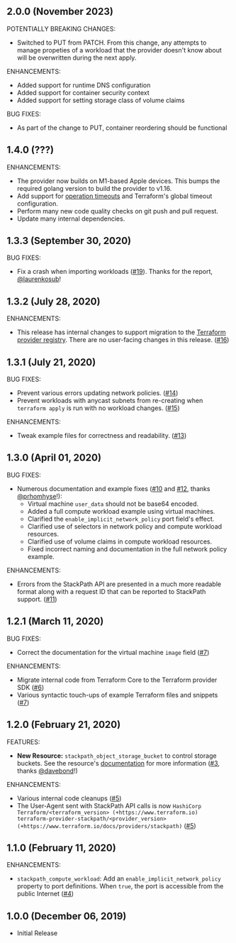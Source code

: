 ## 2.0.0 (November 2023)

POTENTIALLY BREAKING CHANGES:
 - Switched to PUT from PATCH. From this change, any attempts to manage propeties of a workload that the provider doesn't know about will be overwritten during the next apply.

ENHANCEMENTS:
 - Added support for runtime DNS configuration
 - Added support for container security context
 - Added support for setting storage class of volume claims

BUG FIXES:
 - As part of the change to PUT, container reordering should be functional

## 1.4.0 (???)

ENHANCEMENTS:

 - The provider now builds on M1-based Apple devices. This bumps the required golang version to build the provider to v1.16.
 - Add support for [operation timeouts](https://www.terraform.io/docs/language/resources/syntax.html#operation-timeouts) and Terraform's global timeout configuration.
 - Perform many new code quality checks on git push and pull request.
 - Update many internal dependencies. 

## 1.3.3 (September 30, 2020)

BUG FIXES:

 - Fix a crash when importing workloads ([#19](https://github.com/stackpath/terraform-provider-stackpath/pull/19)). Thanks for the report, [@laurenkosub](https://github.com/laurenkosub)!

## 1.3.2 (July 28, 2020)

ENHANCEMENTS: 

 - This release has internal changes to support migration to the [Terraform provider registry](https://registry.terraform.io/). There are no user-facing changes in this release. ([#16](https://github.com/stackpath/terraform-provider-stackpath/pull/16))

## 1.3.1 (July 21, 2020)

BUG FIXES:

- Prevent various errors updating network policies. ([#14](https://github.com/terraform-providers/terraform-provider-stackpath/pull/14))
- Prevent workloads with anycast subnets from re-creating when `terraform apply` is run with no workload changes. ([#15](https://github.com/terraform-providers/terraform-provider-stackpath/pull/15))

ENHANCEMENTS:

- Tweak example files for correctness and readability. ([#13](https://github.com/terraform-providers/terraform-provider-stackpath/pull/13))

## 1.3.0 (April 01, 2020)

BUG FIXES:

- Numerous documentation and example fixes ([#10](https://github.com/terraform-providers/terraform-provider-stackpath/pull/10) and [#12](https://github.com/terraform-providers/terraform-provider-stackpath/pull/12), thanks [@prhomhyse](https://github.com/prhomhyse)!):
  - Virtual machine `user_data` should not be base64 encoded.
  - Added a full compute workload example using virtual machines.
  - Clarified the `enable_implicit_network_policy` port field's effect.
  - Clarified use of selectors in network policy and compute workload resources.
  - Clarified use of volume claims in compute workload resources. 
  - Fixed incorrect naming and documentation in the full network policy example.

ENHANCEMENTS:

- Errors from the StackPath API are presented in a much more readable format along with a request ID that can be reported to StackPath support. ([#11](https://github.com/terraform-providers/terraform-provider-stackpath/pull/11))

## 1.2.1 (March 11, 2020)

BUG FIXES:

- Correct the documentation for the virtual machine `image` field ([#7](https://github.com/terraform-providers/terraform-provider-stackpath/pull/7))

ENHANCEMENTS:

- Migrate internal code from Terraform Core to the Terraform provider SDK ([#6](https://github.com/terraform-providers/terraform-provider-stackpath/pull/6))
- Various syntactic touch-ups of example Terraform files and snippets ([#7](https://github.com/terraform-providers/terraform-provider-stackpath/pull/7))

## 1.2.0 (February 21, 2020)

FEATURES:

- **New Resource:** `stackpath_object_storage_bucket` to control storage buckets. See the resource's [documentation](https://www.terraform.io/docs/providers/stackpath/r/object_storage_bucket.html) for more information ([#3](https://github.com/terraform-providers/terraform-provider-stackpath/pull/3), thanks [@davebond](https://github.com/davebond)!)

ENHANCEMENTS:

- Various internal code cleanups ([#5](https://github.com/terraform-providers/terraform-provider-stackpath/pull/5))
- The User-Agent sent with StackPath API calls is now `HashiCorp Terraform/<terraform_version> (+https://www.terraform.io) terraform-provider-stackpath/<provider_version> (+https://www.terraform.io/docs/providers/stackpath)` ([#5](https://github.com/terraform-providers/terraform-provider-stackpath/pull/5))

## 1.1.0 (February 11, 2020)

ENHANCEMENTS:

- `stackpath_compute_workload`: Add an `enable_implicit_network_policy` property to port definitions. When `true`, the port is accessible from the public Internet ([#4](https://github.com/terraform-providers/terraform-provider-stackpath/pull/4))

## 1.0.0 (December 06, 2019)

- Initial Release
